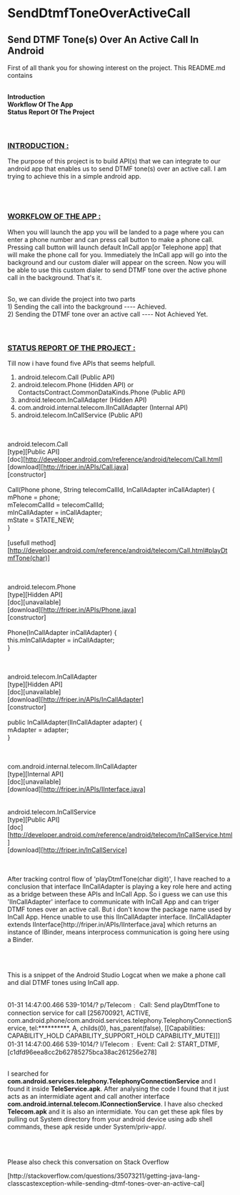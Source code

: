 # SendDtmfToneOverActiveCall

<H2>Send DTMF Tone(s) Over An Active Call In Android</H2>

<p>First of all thank you for showing interest on the project. This README.md contains</p>
<br>
<b>Introduction</b><br>
<b>Workflow Of The App</b><br>
<b>Status Report Of The Project</b><br>
<br><br>


<h3><u>INTRODUCTION :</u></h3>
<p>The purpose of this project is to build API(s) that we can integrate to our android app that enables us to send DTMF tone(s) over an active call. I am trying to achieve this in a simple android app.</p>
<br><br>


<h3><u>WORKFLOW OF THE APP :</u></h3>
<p>When you will launch the app you will be landed to a page where you can enter a phone number and can press call button to make a phone call. Pressing call button will launch default InCall app[or Telephone app] that will make the phone call for you. Immediately the InCall app will go into the background and our custom dialer will appear on the screen. Now you will be able to use this custom dialer to send DTMF tone over the active phone call in the background. That's it.</p>
<br>
So, we can divide the project into two parts<br>
1) Sending the call into the background                ---- Achieved.<br>
2) Sending the DTMF tone over an active call           ---- Not Achieved Yet.<br>
<br><br>


<h3><u>STATUS REPORT OF THE PROJECT :</u></h3> 

Till now i have found five APIs that seems helpfull. 
<br>
1. android.telecom.Call  (Public API)    <br>
2. android.telecom.Phone (Hidden API)  or  ContactsContract.CommonDataKinds.Phone (Public API) <br>
3. android.telecom.InCallAdapter               (Hidden API) <br>
4. com.android.internal.telecom.IInCallAdapter (Internal API) <br>
5. android.telecom.InCallService               (Public API) <br>
<br><br>

android.telecom.Call <br>
[type][Public API]<br>
[doc][http://developer.android.com/reference/android/telecom/Call.html]<br>
[download][http://friper.in/APIs/Call.java]<br>
[constructor]<br>
<br>
Call(Phone phone, String telecomCallId, InCallAdapter inCallAdapter) {<br>
        mPhone = phone;                  <br>
        mTelecomCallId = telecomCallId;  <br>
        mInCallAdapter = inCallAdapter;  <br>
        mState = STATE_NEW;              <br>
}<br>
<br> 
[usefull method][http://developer.android.com/reference/android/telecom/Call.html#playDtmfTone(char)]
<br><br><br>


android.telecom.Phone<br> 
[type][Hidden API]<br>
[doc][unavailable]<br>
[download][http://friper.in/APIs/Phone.java]<br>
[constructor]<Br>
<Br>
Phone(InCallAdapter inCallAdapter) {<br>
        this.mInCallAdapter = inCallAdapter;<Br>
}
<br><br><br>

 
android.telecom.InCallAdapter<br> 
[type][Hidden API]<br>
[doc][unavailable]<br>
[download][http://friper.in/APIs/InCallAdapter]<br>
[constructor]<br>
  <br>
public InCallAdapter(IInCallAdapter adapter) {<br>
        mAdapter = adapter;<br>
}
<br><br><br>


com.android.internal.telecom.IInCallAdapter<br>
[type][Internal API]<br>
[doc][unavailable]<br>
[download][http://friper.in/APIs/IInterface.java]<br>
<br>
<br>
android.telecom.InCallService<br>
[type][Public API]<br>
[doc][http://developer.android.com/reference/android/telecom/InCallService.html]<br>
[download][http://friper.in/InCallService]<br>
<br>
<br>
<p>After tracking control flow of 'playDtmfTone(char digit)', I have reached to a conclusion that interface IInCallAdapter is playing a key role here and acting as a bridge between these APIs and InCall App. So i guess we can use this 'IInCallAdapter' interface to communicate with InCall App and can triger DTMF tones over an active call. But i don't know the package name used by InCall App. Hence unable to use this IInCallAdapter interface. IInCallAdapter extends IInterface[http://friper.in/APIs/IInterface.java] which returns an instance of IBinder, means interprocess communication is going here using a Binder.</p>
<br>
<br>
<p>This is a snippet of the Android Studio Logcat when we make a phone call and dial DTMF tones using InCall app.</p>
<br>
01-31 14:47:00.466     539-1014/? p/Telecom﹕ Call: Send playDtmfTone to connection service for call [256700921, ACTIVE, com.android.phone/com.android.services.telephony.TelephonyConnectionService, tel:**********, A, childs(0), has_parent(false), [[Capabilities: CAPABILITY_HOLD CAPABILITY_SUPPORT_HOLD CAPABILITY_MUTE]]]<br>
01-31 14:47:00.466     539-1014/? I/Telecom﹕ Event: Call 2: START_DTMF, [c1dfd96eea8cc2b62785275bca38ac261256e278]
<br><br>
<p>I searched for <b>com.android.services.telephony.TelephonyConnectionService</b> and I found it inside <b>TeleService.apk</b>. After analysing the code I found that it just acts as an intermidiate agent and call another interface <b>com.android.internal.telecom.IConnectionService</b>. I have also checked <b>Telecom.apk</b> and it is also an intermidiate. You can get these apk files by pulling out System directory from your android device using adb shell commands, these apk reside under System/priv-app/.</p>
<br><br>
<p>Please also check this conversation on Stack Overflow</p> [http://stackoverflow.com/questions/35073211/getting-java-lang-classcastexception-while-sending-dtmf-tones-over-an-active-cal]
